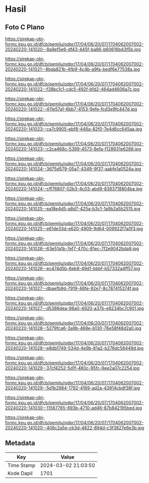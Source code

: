 # Hasil

## Foto C Plano

https://sirekap-obj-formc.kpu.go.id/dfcb/pemilu/pdpr/17/04/06/20/07/1704062007002-20240220-141020--8a9ef5e6-df43-445f-ba86-b60616b43f5b.jpg

https://sirekap-obj-formc.kpu.go.id/dfcb/pemilu/pdpr/17/04/06/20/07/1704062007002-20240220-141021--8bda821b-4fb9-4c4b-a9fa-bedf6e77538a.jpg

https://sirekap-obj-formc.kpu.go.id/dfcb/pemilu/pdpr/17/04/06/20/07/1704062007002-20240220-141022--f38bc1c1-cdc5-492f-bfd2-464ad4606a7c.jpg

https://sirekap-obj-formc.kpu.go.id/dfcb/pemilu/pdpr/17/04/06/20/07/1704062007002-20240220-141022--411e57a1-6bb7-4153-9efe-fcd3e9fc447d.jpg

https://sirekap-obj-formc.kpu.go.id/dfcb/pemilu/pdpr/17/04/06/20/07/1704062007002-20240220-141023--ca7c9905-ebf8-446a-82f0-7e4d6cc645aa.jpg

https://sirekap-obj-formc.kpu.go.id/dfcb/pemilu/pdpr/17/04/06/20/07/1704062007002-20240220-141023--c2ca468c-5399-4573-8efa-f128931e6288.jpg

https://sirekap-obj-formc.kpu.go.id/dfcb/pemilu/pdpr/17/04/06/20/07/1704062007002-20240220-141024--3675d579-05a7-4349-9f37-aabfe1a0524a.jpg

https://sirekap-obj-formc.kpu.go.id/dfcb/pemilu/pdpr/17/04/06/20/07/1704062007002-20240220-141024--cff76807-02b3-4c03-abd9-8393718804ba.jpg

https://sirekap-obj-formc.kpu.go.id/dfcb/pemilu/pdpr/17/04/06/20/07/1704062007002-20240220-141025--ea18e4d5-a8d7-425a-b3c1-1a9b2a5b2515.jpg

https://sirekap-obj-formc.kpu.go.id/dfcb/pemilu/pdpr/17/04/06/20/07/1704062007002-20240220-141025--e61de33d-e620-4909-9d64-009922f7a0f3.jpg

https://sirekap-obj-formc.kpu.go.id/dfcb/pemilu/pdpr/17/04/06/20/07/1704062007002-20240220-141026--63e51a1b-7ef7-470c-81ec-7f2e9042bda9.jpg

https://sirekap-obj-formc.kpu.go.id/dfcb/pemilu/pdpr/17/04/06/20/07/1704062007002-20240220-141026--ec474d5b-6eb8-49d1-bbbf-b57332a4ff57.jpg

https://sirekap-obj-formc.kpu.go.id/dfcb/pemilu/pdpr/17/04/06/20/07/1704062007002-20240220-141027--dbaefb9d-7919-48fe-92e7-8c787415374f.jpg

https://sirekap-obj-formc.kpu.go.id/dfcb/pemilu/pdpr/17/04/06/20/07/1704062007002-20240220-141027--d5386dea-98a0-4920-a37b-e8234bc7c901.jpg

https://sirekap-obj-formc.kpu.go.id/dfcb/pemilu/pdpr/17/04/06/20/07/1704062007002-20240220-141028--5279fca6-3a9b-468e-b130-76e58f48d2a0.jpg

https://sirekap-obj-formc.kpu.go.id/dfcb/pemilu/pdpr/17/04/06/20/07/1704062007002-20240220-141028--e8db1749-534d-4e9b-81a2-b276dc56449d.jpg

https://sirekap-obj-formc.kpu.go.id/dfcb/pemilu/pdpr/17/04/06/20/07/1704062007002-20240220-141029--37cf4252-5d1f-480c-95fc-9ee2a07c2254.jpg

https://sirekap-obj-formc.kpu.go.id/dfcb/pemilu/pdpr/17/04/06/20/07/1704062007002-20240220-141029--5d1b2984-1792-4169-ad2a-43914cbdf38f.jpg

https://sirekap-obj-formc.kpu.go.id/dfcb/pemilu/pdpr/17/04/06/20/07/1704062007002-20240220-141030--11567765-893b-4710-ad46-87b842195bed.jpg

https://sirekap-obj-formc.kpu.go.id/dfcb/pemilu/pdpr/17/04/06/20/07/1704062007002-20240220-141020--408c2a5e-cb3d-4822-894d-c3f3827e6e3b.jpg


## Metadata

| Key        | Value               |
| ---------- | ------------------- |
| Time Stamp | 2024-03-02 21:03:50 |
| Kode Dapil | 1701                |



